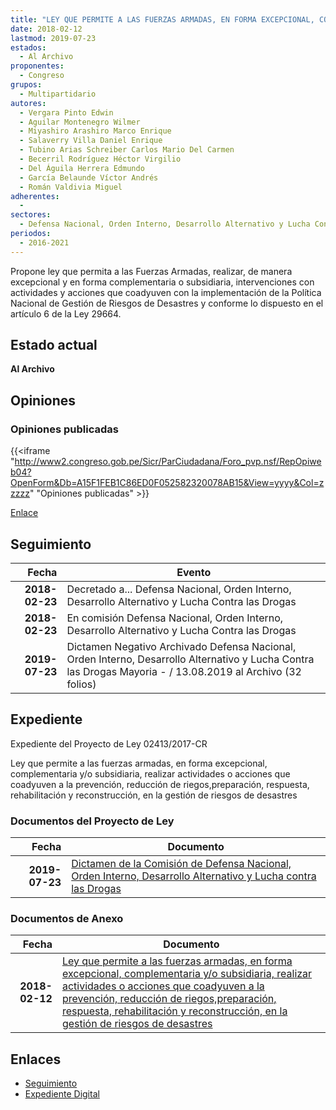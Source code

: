 ```yaml
---
title: "LEY QUE PERMITE A LAS FUERZAS ARMADAS, EN FORMA EXCEPCIONAL, COMPLEMENTARIA O SUBSIDIARIA, REALIZAR ACTIVIDADES O ACCIONES QUE COADYUVEN A LA PREVENCIÓN, REDUCCIÓN DE RIESGOS, PREPARACIÓN, RESPUESTA, REHABILITACIÓN Y RECONSTRUCCIÓN, EN LA GESTIÓN DE RIESGOS DE DESASTRES"
date: 2018-02-12
lastmod: 2019-07-23
estados: 
  - Al Archivo
proponentes: 
  - Congreso
grupos: 
  - Multipartidario
autores: 
  - Vergara Pinto Edwin
  - Aguilar Montenegro Wilmer
  - Miyashiro Arashiro Marco Enrique
  - Salaverry Villa Daniel Enrique
  - Tubino Arias Schreiber Carlos Mario Del Carmen
  - Becerril Rodríguez Héctor Virgilio
  - Del Águila Herrera Edmundo
  - García Belaunde Víctor Andrés
  - Román Valdivia Miguel
adherentes: 
  - 
sectores: 
  - Defensa Nacional, Orden Interno, Desarrollo Alternativo y Lucha Contra las Drogas
periodos: 
  - 2016-2021
---
```


Propone ley que permita a las Fuerzas Armadas, realizar, de manera excepcional y en forma complementaria o subsidiaria, intervenciones con actividades y acciones que coadyuven con la implementación de la Política Nacional de Gestión de Riesgos de Desastres y conforme lo dispuesto en el artículo 6 de la Ley 29664.


## Estado actual

**Al Archivo**

## Opiniones

### Opiniones publicadas

{{<iframe "http://www2.congreso.gob.pe/Sicr/ParCiudadana/Foro_pvp.nsf/RepOpiweb04?OpenForm&Db=A15F1FEB1C86ED0F052582320078AB15&View=yyyy&Col=zzzzz" "Opiniones publicadas" >}}

[Enlace](http://www2.congreso.gob.pe/Sicr/ParCiudadana/Foro_pvp.nsf/RepOpiweb04?OpenForm&Db=A15F1FEB1C86ED0F052582320078AB15&View=yyyy&Col=zzzzz)

## Seguimiento

| Fecha | Evento |
|------:|--------|
| **2018-02-23** | Decretado a... Defensa Nacional, Orden Interno, Desarrollo Alternativo y Lucha Contra las Drogas|
| **2018-02-23** | En comisión Defensa Nacional, Orden Interno, Desarrollo Alternativo y Lucha Contra las Drogas|
| **2019-07-23** | Dictamen Negativo Archivado Defensa Nacional, Orden Interno, Desarrollo Alternativo y Lucha Contra las Drogas Mayoria - / 13.08.2019 al Archivo (32 folios)|


## Expediente

Expediente del Proyecto de Ley 02413/2017-CR

Ley que permite a las fuerzas armadas, en forma excepcional, complementaria y/o subsidiaria, realizar actividades o acciones que coadyuven a la prevención, reducción de riegos,preparación, respuesta, rehabilitación y reconstrucción, en la gestión de riesgos de desastres


### Documentos del Proyecto de Ley

| Fecha | Documento |
|------:|--------|
| **2019-07-23** | [Dictamen de la Comisión de Defensa Nacional, Orden Interno, Desarrollo Alternativo y Lucha contra las Drogas](http://www.leyes.congreso.gob.pe/Documentos/2016_2021/ADLP/Normas_Legales/30737-LEY.pdf) |

### Documentos de Anexo

| Fecha | Documento |
|------:|--------|
| **2018-02-12** | [Ley que permite a las fuerzas armadas, en forma excepcional, complementaria y/o subsidiaria, realizar actividades o acciones que coadyuven a la prevención, reducción de riegos,preparación, respuesta, rehabilitación y reconstrucción, en la gestión de riesgos de desastres](http://www.leyes.congreso.gob.pe/Documentos/2016_2021/Proyectos_de_Ley_y_de_Resoluciones_Legislativas/PL0241120180208.pdf) |

## Enlaces 

- [Seguimiento](http://www2.congreso.gob.pe/Sicr/TraDocEstProc/CLProLey2016.nsf/f7fff46988ca05b1052578e100829cc7/2c3f4edbb51280b40525823200734656?OpenDocument)
- [Expediente Digital](http://www2.congreso.gob.pe/Sicr/TraDocEstProc/CLProLey2016.nsf/f7fff46988ca05b1052578e100829cc7/2c3f4edbb51280b40525823200734656?OpenDocument&Click=05257FB7005EB655.eb71d0cf91d8294e05256cdf006b5706/$Body/0.1C6C)
